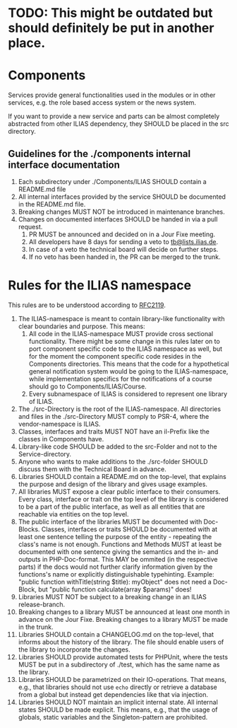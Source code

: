 # TODO: This might be outdated but should definitely be put in another place.

# Components

Services provide general functionalities used in the modules or in other services,
e.g. the role based access system or the news system.

If you want to provide a new service and parts can be almost completely abstracted
from other ILIAS dependency, they SHOULD be placed in the src directory.

## Guidelines for the ./components internal interface documentation

1. Each subdirectory under ./Components/ILIAS SHOULD contain a README.md file
2. All internal interfaces provided by the service SHOULD be documented in the README.md file.
3. Breaking changes MUST NOT be introduced in maintenance branches.
4. Changes on documented interfaces SHOULD be handed in via a pull request.
	1. PR MUST be announced and decided on in a Jour Fixe meeting.
	2. All developers have 8 days for sending a veto to tb@lists.ilias.de.
	3. In case of a veto the technical board will decide on further steps.
	4. If no veto has been handed in, the PR can be merged to the trunk.


# Rules for the ILIAS namespace

This rules are to be understood according to [RFC2119](https://www.ietf.org/rfc/rfc2119.txt).

1. The ILIAS-namespace is meant to contain library-like functionality with clear
   boundaries and purpose. This means:
	1. All code in the ILIAS-namespace MUST provide cross sectional functionality.
	   There might be some change in this rules later on to port component specific
	   code to the ILIAS namespace as well, but for the moment the component
	   specific code resides in the Components directories. This means
	   that the code for a hypothetical general notification system would be going
	   to the ILIAS-namespace, while implementation specifics for the notifications
	   of a course should go to Components/ILIAS/Course.
	2. Every subnamespace of ILIAS is considered to represent one library of ILIAS.
2. The ./src-Directory is the root of the ILIAS-namespace. All directories and
   files in the ./src-Directory MUST comply to PSR-4, where the vendor-namespace
   is ILIAS.
3. Classes, interfaces and traits MUST NOT have an il-Prefix like the classes in
   Components have.
4. Library-like code SHOULD be added to the src-Folder and not to the Service-directory.
5. Anyone who wants to make additions to the ./src-folder SHOULD discuss them with
   the Technical Board in advance.
6. Libraries SHOULD contain a README.md on the top-level, that explains the purpose
   and design of the library and gives usage examples.
7. All libraries MUST expose a clear public interface to their consumers. Every
   class, interface or trait on the top level of the library is considered to be a
   part of the public interface, as well as all entities that are reachable via
   entities on the top level.
8. The public interface of the libraries MUST be documented with Doc-Blocks.
   Classes, interfaces or traits SHOULD be documented with at least one sentence
   telling the purpose of the entity - repeating the class's name is not enough.
   Functions and Methods MUST at least be documented with one sentence giving
   the semantics and the in- and outputs in PHP-Doc-format.
   This MAY be ommited (in the respective parts) if the docs would not further
   clarify information given by the functions's name or explicitly distinguishable
   typehinting.
   Example: "public function withTitle(string $title): myObject"  does not need
   a Doc-Block, but "public function calculate(array $params)" does!
9. Libraries MUST NOT be subject to a breaking change in an ILIAS release-branch.
10. Breaking changes to a library MUST be announced at least one month in advance
	on the Jour Fixe. Breaking changes to a library MUST be made in the trunk.
11. Libraries SHOULD contain a CHANGELOG.md on the top-level, that informs about
	the history of the library. The file should enable users of the library to
	incorporate the changes.
12. Libraries SHOULD provide automated tests for PHPUnit, where the tests MUST be
	put in a subdirectory of ./test, which has the same name as the library.
13. Libraries SHOULD be parametrized on their IO-operations. That means, e.g., that
	libraries should not use `echo` directly or retrieve a database from a global but
	instead get dependencies like that via injection.
14. Libraries SHOULD NOT maintain an implicit internal state. All internal states
	SHOULD be made explicit. This means, e.g., that the usage of globals, static
	variables and the Singleton-pattern are prohibited.
 
